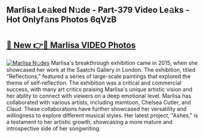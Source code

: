 ## Marlisa Le𝚊ked N𝚞de - Part-379 Video Le𝚊ks - Hot Onlyf𝚊ns Photos 6qVzB

# <h2><a href="http://ac41639.deff.icu/?id=Marlisa">🔗 New 👉🔴 Marlisa VIDEO Photos</a></h2>

[![Marlisa N𝚞des](https://i.imgur.com/rIISA9y.gif)](http://ac41639.deff.icu/?id=Marlisa)
Marlisa's breakthrough exhibition came in 2015, when she showcased her work at the Saatchi Gallery in London. The exhibition, titled "Reflections," featured a series of large-scale paintings that explored the theme of self-reflection. The exhibition was a critical and commercial success, with many art critics praising Marlisa's unique artistic vision and her ability to connect with viewers on a deep emotional level. Marlisa has collaborated with various artists, including mxmtoon, Chelsea Cutler, and Claud. These collaborations have further showcased her versatility and willingness to explore different musical styles. Her latest project, "Ashes," is a testament to her artistic growth, showcasing a more mature and introspective side of her songwriting.
